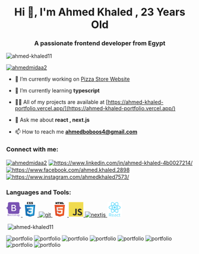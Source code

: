 <h1 align="center">Hi 👋, I'm Ahmed Khaled , 23 Years Old</h1>
<h3 align="center">A passionate frontend developer from Egypt</h3>

<p align="left"> <img src="https://komarev.com/ghpvc/?username=ahmed-khaled11&label=Profile%20views&color=0e75b6&style=flat" alt="ahmed-khaled11" /> </p>

<p align="left"> <a href="https://twitter.com/ahmedmidaa2" target="blank"><img src="https://img.shields.io/twitter/follow/ahmedmidaa2?logo=twitter&style=for-the-badge" alt="ahmedmidaa2" /></a> </p>

- 🔭 I’m currently working on [Pizza Store Website](https://pizza-clone.vercel.app/)

- 🌱 I’m currently learning **typescript**

- 👨‍💻 All of my projects are available at [https://ahmed-khaled-portfolio.vercel.app/](https://ahmed-khaled-portfolio.vercel.app/)

- 💬 Ask me about **react , next.js**

- 📫 How to reach me **ahmedboboos4@gmail.com**

<h3 align="left">Connect with me:</h3>
<p align="left">
<a href="https://twitter.com/ahmedmidaa2" target="blank"><img align="center" src="https://raw.githubusercontent.com/rahuldkjain/github-profile-readme-generator/master/src/images/icons/Social/twitter.svg" alt="ahmedmidaa2" height="30" width="40" /></a>
<a href="https://linkedin.com/in/https://www.linkedin.com/in/ahmed-khaled-4b0027214/" target="blank"><img align="center" src="https://raw.githubusercontent.com/rahuldkjain/github-profile-readme-generator/master/src/images/icons/Social/linked-in-alt.svg" alt="https://www.linkedin.com/in/ahmed-khaled-4b0027214/" height="30" width="40" /></a>
<a href="https://fb.com/https://www.facebook.com/ahmed.khaled.2898" target="blank"><img align="center" src="https://raw.githubusercontent.com/rahuldkjain/github-profile-readme-generator/master/src/images/icons/Social/facebook.svg" alt="https://www.facebook.com/ahmed.khaled.2898" height="30" width="40" /></a>
<a href="https://instagram.com/https://www.instagram.com/ahmedkhaled7573/" target="blank"><img align="center" src="https://raw.githubusercontent.com/rahuldkjain/github-profile-readme-generator/master/src/images/icons/Social/instagram.svg" alt="https://www.instagram.com/ahmedkhaled7573/" height="30" width="40" /></a>
</p>

<h3 align="left">Languages and Tools:</h3>
<p align="left"> <a href="https://getbootstrap.com" target="_blank" rel="noreferrer"> <img src="https://raw.githubusercontent.com/devicons/devicon/master/icons/bootstrap/bootstrap-plain-wordmark.svg" alt="bootstrap" width="40" height="40"/> </a> <a href="https://www.w3schools.com/css/" target="_blank" rel="noreferrer"> <img src="https://raw.githubusercontent.com/devicons/devicon/master/icons/css3/css3-original-wordmark.svg" alt="css3" width="40" height="40"/> </a> <a href="https://git-scm.com/" target="_blank" rel="noreferrer"> <img src="https://www.vectorlogo.zone/logos/git-scm/git-scm-icon.svg" alt="git" width="40" height="40"/> </a> <a href="https://www.w3.org/html/" target="_blank" rel="noreferrer"> <img src="https://raw.githubusercontent.com/devicons/devicon/master/icons/html5/html5-original-wordmark.svg" alt="html5" width="40" height="40"/> </a> <a href="https://developer.mozilla.org/en-US/docs/Web/JavaScript" target="_blank" rel="noreferrer"> <img src="https://raw.githubusercontent.com/devicons/devicon/master/icons/javascript/javascript-original.svg" alt="javascript" width="40" height="40"/> </a> <a href="https://nextjs.org/" target="_blank" rel="noreferrer"> <img src="https://cdn.worldvectorlogo.com/logos/nextjs-2.svg" alt="nextjs" width="40" height="40"/> </a> <a href="https://reactjs.org/" target="_blank" rel="noreferrer"> <img src="https://raw.githubusercontent.com/devicons/devicon/master/icons/react/react-original-wordmark.svg" alt="react" width="40" height="40"/> </a> </p>

<p>&nbsp;<img align="center" src="https://github-readme-stats.vercel.app/api?username=ahmed-khaled11&show_icons=true&locale=en" alt="ahmed-khaled11" /></p>
<img src='https://lh3.googleusercontent.com/DhHBseUIwQtkykWsUUUQkMRBjjnwwobpTsZ9LUCp_wrE-UICWTFHnzc5kTF1sk6Lpgdex1WYeGWDzCV_xfDU8YsIoBBtJFhMSDYUf8YRvaIuCo21IjrpEnhBh2i1EFRhC3GwcYpHKWPyZvfWPLEOYj3yt1I8qI6q3sz9CjbyGLg49eGtm_VCTuKfVtV-4TVQc8Vk3izh_p4LX5lH1ODSJ7Jn8Y6Biv1KXObC4GsqH5CvoPGofPDliFmh--LrySBTwvVejp-UGy5nfO4cCn9ab5df1i1zg1XpnTujdbKe8hQtRAH_Pw3nToevoaenasWIwE-RtKuk2Cvo-Lq3mQr-u2juoZwOZj5UkM0HoXDKrpveXJQDevooVUL0m74YAcHLjvbXCNackyyegblrOK_TakkYswN23PS1fMW97PNKQnRh9sTmuz6cH5VH1bhXHdGVqX5fSYdQhahLgqVYWzNJ_GSWWrgRceQp69G23fQuC6ItZv1RrlqM8vahAzBzDgIclC9wUNUjlZUHk4CnV0b-hkYY2pLTxCq00HylkVAa_HqffNt39huRkAeJw8DzhDr9W_I1ujOdbW2slQ_raIz1MEeQvAKCGVXRwrDYYwnz3DsD2pUswh-d_9pzLH9jJUxDib5gatg9ijyfQ6sFUDGiw_t5NzE_C_Nc_r7fUo1AezpgP3ZxwE21MTv-wWpSe2_RG16Ch6vtilq31m7sW7EzmDmJoX6TenED8G-rXJ01WbRP1DrUeGzntqMp2PUVDQ=w1012-h785-no?authuser=0' alt='portfolio'/>
<img src='https://lh3.googleusercontent.com/ThwCRS9VImBBSfrHQX1DtAf5d3blrq4xpxAAJhILVKEYtmnnhgGn5wSpKGTYXVEVW5o7zH3NopF1LlPmow5hki4wLPx98w8OtMaShNzIrnEOBY_0cXxAgt7xJ8XfpBUPMPI4DjxHkgRCH1ajjkx8BRf06fSBRE51poMPV7uEHlgB9e5UTn3xLu2r4R_E2GHWJ7XkTVEeDWLv3jOiyy4pGb8quASVvZyKPvY3Af96i8haCenuaC9D-oO4KABDDOvnL40Rtb1GHAZhURdi11Avbd-pcUx-H0EuzNvO3c8aWyQ3sgy5Gn9qpeuCKLh-s7-m9Kw9xra1tCFGTaCjwQNmOGVZr0dGARWZyRM1z31a5qHqpDdrWgEJX2iCd7RmUzFuXoN8QIo9KX1aIgTR4v5xuwnOJctWELF8e85S2tfXRTDEG89uWRdZUa-XqD16RYby-3rwxFiQ4_0nsD8MbS2fj9Uh6g2cP4ytfnC5R5qN1ufX-cXSkFh66ZZG3WWVfazsuaSxRdBSkZRzSNeYSliP6I_x5EexEne02ucubeUicwGgfFYw_XascQvu4wFiSWjyDQnbmD07TjImiR1tKueq6OgVg6pFJ86i0Fe69F9TbPBZz3_GhZvjJLxz7LLTtYqt3P_v0Zm2rXs0uHLXd7flpzM8p0PellfzqFz-UpdA478PFUgkDLKPCDP25Rda5P4d7iE_d5WuXCMZy2HSYoRKIr7-iLw41IoNEACeDMIVUvK6tYGuCRY33Nev_d8oKA=w1084-h777-no?authuser=0' alt='portfolio'/>
<img src='https://lh3.googleusercontent.com/CL4E-phnOpcX2eme44UoOL_fEU3awHrSrj5Mf46OAv2vmTcgWl38i6Dq3ml9d60QRTF2GM4iYqO-VCoCX0NFvv4h7EKFiRcYoJzRSPKOeOJRMntaB9vYPvw_UqG1akxRkVegThpnmyI8KB4oiR4A8J1RLtrmjl0vv4Tg4cOMwhSkoZZgNq-TBmmdzy0pgjIxc9bsEFGiNKBD88_LlYBTUz57F1SbreuAQNY8qJe9xCv4U-de7AegB5D12DQgiuOAOfy7RP8j-Hte0z3er62juvPsTf4ezL93yfkIHfSLUip8RFd7_J1hk2n6XaFBiJzjI2dL6g0NPJFN-GXiPp2PFiDGs-Qm509Uqh20as13dk7c7S8JGEOA074Sw478vEG9m4qRp080WxjXvXVZmnWr3uv3ifpEbg_8hnPjD2rq_TdHMd2WUmXG0k4oAGy-VrBSliPKoJx_LWk6zCegD7Cxcfmat6zMkBLfF8cLkVMlzJ21AdPTrDwDCdBpIOhpXAOXgoxHMiSHCvyDOOv_VRAvG-1Xf9sDLGDDksNLhFnO33HXBmwmgmxNsQmHfbH1JVxYJtawUhgLU14EKuLe45vTjNjxRTXivhIdrfaiMdcttN2DwQFP9VUHDXnPKVAzvxrMy8nEq2DSQ0-cwNu7sV6QAqyv_kLvXTrKgPsxQWo2Gl2Q1aitciomgMqymScE1CKXSa_62jPayWlKfQySBPAN59SRKMqs0a-ebYQV0ksISI6S4SIsYSv3syz_qBr2mA=w809-h785-no?authuser=0' alt='portfolio'/>
<img src='https://lh3.googleusercontent.com/c6bXtoyih84WrLjbFpAVjGix4j4gdRO4ezxhytb0Wx4G2NpdEuwN8oZTXQcdlvAic3QWA7xrFZ2ScUb2fElan8BcjNM7oZNj97c1Ug23Uv0GH_Rkl0aFjcWYb8IOsrFxTYb4vZf35Ic_dDV7X0eHT1Aj2ofCsVtRqUS4YtfkgskLFtiEN9InfdMCl2c7QjwW3Gx52VGrasG9gci3GxpY7-AgRbHUVJ4095hhgr4mZjKxOIz7A3hmar6n9_QNL54W4OvFCG8IP-G2kV8ZTyPuG-N2Dd2GxggRwxSOfrgOVL6Y39JehAbDcfpBgmd_Tfmu2uN6M9xhIrAc44GG2o78-xZQ7ljDMsxpqMg1Lx7aPnX70ZqtCyaQra_gkVNUHIec--8yZRy7P35cAPS6effI63Yi0sKoC-Ih1Mm2NZwBP_KD4LNwBmuwv1iOpdJtBDbhHVX8oX2WlZIlnLggzOGDXAXIly2VXm1QP7dSEmn8eI6CC-RiGPdDwTHv5P-UYqCd9YqGP3AeuL1HQxLse69VrkGnXlU44C8QxKNp8zFRB7BEx1W1gGVY-nAHGwnQVKgF1vir7FtuZuR6DsIvznGCKmHfVf6AoQhITU_ihfdvN4U4Ty5Grdak4_sC_Y9l_-ZBT9VbZxQsxha3re0Ocz6ybUj36e8hLMxk29-rzF3K-tQCw-Dn9XrNMnG6kdvedQb7aqGbdw-5kw0tkhyG2xHUxB68RsKjXl20fYf_U6C0kqJZjvbkvfZ8NuEKNEGGYQ=w809-h785-no?authuser=0' alt='portfolio'/>
<img src='https://lh3.googleusercontent.com/noX8zwcjxE5ktVKkAZToSsSYPcDXKMZgnEn-MOx1xtiFIf3UAdshbCCPGCMYmKs8hAg5uLf_vTL6E8s5wAKFruyq5K3yoo6m278f6kRWzn-UZJdFfGV31D0YTrhDo_89l5dSDGNeEypzlfPpGBe3OJ51GqLMUJdOpOpA3iCgiNSIAjh-f7bOooU51SESe6I_Xiv1KfNJnOqBj_pXJ5AtMYaq2qL2t5xEEI5KUjVtFi43jMfpjpPNUNFa-A8PboKpWfkI56Vn9W4xx7HFIF4l_JG9okhe7u49sDIvSXuArJ995bZ8Rf1RnXbbnPTc_PSHgEIJ-XB0qXQ4phckYqoPeZ0c5Qo-OZ1AxAA-iI88JGD2pUqh8J_DVr5WYZ3L2T1Q1pXwOeGzoWXu5_0R4i81U467AXv66II0qW17fTVNXyAJDaL9k1CrpeUy1yaj8z7KH3XZ56ZVfLM8iIAXS3F3TwgPyI9bVfGUiGl70RX8j6GOyLBn-tGh7K4kMvqNW__6RTJO6Rh_CDxBnGVXZbcLfH9QiLOI6UDkdrsdw8rrt3MEa1BwSofV1almu1ch0imVOCze4fKrO01S9PTXCl0VAVMqV4dWDEr50v9x2FOUlfJ20QwbH2lssJmDGE4ziIg0KQqLPhlcwXrBskpp006dYwDu_u3tZ-ZmMMKNXmFLW9ijucMNrVDztMwi-CsrI9Wy17dZoashyJ0j0p93isFQ651kLa6xhv5bYvDnYSUUwil8uNbOeyu7gcm5t1rUlg=w863-h785-no?authuser=0' alt='portfolio'/>
<img src='https://lh3.googleusercontent.com/yIlQ78uTfJUbLEW1dRU3EZ-u0TDNgf4n2zEJXvuqsKCRizbOWak4vTJMuO_uewPhpehjLC_NcEQ5qRhaSqTqGEbNowxR_-B_dyj9yXZ_owkpH3_IIkFapGjb8zoVCBk-EwnapAe8m9H8WccW-Bs5ILZw4V98mqWtrpGLMYBSjlc6E7Fe8pY9B1A3Q5Exx9e0iKD6om7cHXoSyWMQNSP043-U8KuQ8FVvrzZCu3NfFf6oguPu3aYl59qX8PbBcX6AyYeEkNlDpclhsYyErqSBUKsn6bzbnMY3IaVG3VMQK3JJ6qy3Nhw4HBnUcqJn66TEzOZBG08vaB5SrKJFZ8p-b19yVav1R5z4z3fGRhs76rHU7w-0UUuH1yGMXqRJAxXyqtkZMdgeLcct2r27YoRdMor3X4GOtnGNKuEAbLYNkXstqu6lRt2hEEbtIRoxaXNl5chBwvaHiu2kMQr1o_eJFWqIWRINT3pcAU7qecSLHtEyHzrHUL0rlKVKe4X6a3yob6rKBwfalh-hFCEBA34uy78TGYuZtQUMA-vAxQ6PObRzISlKg5zMxs1ZFNFvl5MeXj4RV_oj0GuY3M_Ts_ryDkMj_ZfWbVqhXUNMMOEWsydaMREiQ_YRMqBaSsQmzi6WvIWC4C80HVsRziFGJW-ooFMEddVUdeHP7XhX0UMmWnopz1JPojbuJUizxrxT4KyYffX-O7_7kkNxw_BvEb-uERojeD9dS65JfGKHPsUKD9s1Pm5N8zp3B7q5DesMxg=w863-h785-no?authuser=0' alt='portfolio'/>
<img src='https://lh3.googleusercontent.com/781uZL8hUJrla5luoaMCAaGVgAUbdr4KtLdTq2_p2Efc87SoTDPVy32oSV8Z98tW9XCp88BVORtqOu8u67vElM3cWTFH0_mtTv6vaboHOF2ryYJ3lzTO3Tz1VYxB7F4FrJGGXAlzM66TaO6e5hDObXFsMjxcEmG51JFIWZrWv1s9thsmXTEhsXAWAp0JHCZxc981QV1bpA-BwDSBUzgYVITrsonN4mHlu3sjUMJ67wxUgH93E7Rp8nRM-Ff6o39EMz9nB0L4A3X98Ih3befeJJOwdjkdFP0GOI-HHflMrBCBycTCfykHkvu8_K1Vgz2WFS7hnaCxT7GxqNQ778CD4RFTK-anu7vORHH0kwpa7Jvv0g7uTPE2CV8o3D-qWPpsl7hbX504mFr-qjmQVMFeAkX-CiA8nt96wAHMZyIvf_fdI1Z7Zjt7TW6kJavz6zJwC6_8OfnYYK7ISMnCIv6JwdiVvd-5tuyFTYsmarN7D2RysEmIJsrnzeBFtG4z6HuprTlU3sEe2NuFEyeSB1gwHBKUDkuFvj7wlaT5RdQ3Yk1IalzC_E2DTc5Sj4BfFMn6Ad6lzNhFml47j0kS71reWgKjPrnf9yKVWy0Pn_keiaiyFvvcRyLQkMaLPw0IHWLzuNeeUAslk5tkbW9D8mJuOj0xM8sjrmZOiWW_ppLmrz7RfBMW-hc_KKkPlodUzYIVKI2LEg7uGALLuzQttaHewKPwrCiOVTqpqly_F4pC7T4LFjkZHdMVDqmLbR18-Q=w574-h785-no?authuser=0' alt='portfolio'/>
<img src='https://lh3.googleusercontent.com/VWp_TVMKAsIOmA26Xoyax94LfSIDHo1ljruSTqYhjJmzqCxnNtzdEVXWFozYvJx5jdovxHT1Rjhd6nT4xIe4tcVLhWA09WJN_Qg8xTZ0_Qd_XJiTS-7DtLWCasK5sU0TN7r-2mSxbPowEQ8uei_C_DzXfJjYRtcQN4hMTYagx0TdfVmpZCL1CDyVOe6HYO2-OM7sUZU-QydIvOXiwDrqE9K2-Z5raDdSTftCQ3oryv0X5xSbTLWMlmlhA4466RKwbPxbjVjfC8R1msb_xUxynChgUlQZh-oiqRB6VkicuiK3Vqs7-gHWo_vSZyHhS38GlYZU5lwXK0xuXN9BqvDziDWyIai_GRVE6C1sUVHMcizYi2bCUtBMQ3vBQhYYeOl8gmovqJU9fxouqDjqEIUcVMUJdy9ZFxMJ6YL1wIROcHd21LuETbbo51ilS3PFRrv1GCIA0J35fkXgeMY9zANuX0E-nsaSixMzYdqvqHSWOppJQ9IEeLrU879X_YhCtGSYis1RZzWf5n1fXOy6atzM9o3cnQpPpvK1aCS_NXmG0KmMUvzzwN42XyU3-SpACzOrSk5udCNTlYZTyGKTEsnMn_3ftdaz2f1vxObWtlvYD5fHMRk07aYb3E_pViScSRtDU0RM_i1w7320jDSLh7uiKRyjoNpVsgMwHZZApZqYTEz2276vegfTat1Cyz7vzRLt6YlxSFZXYar1XXHAW7RA86sP9zsrhx0CHD6GtwoYeNEtex-5w1XPc5_aaqYokg=w574-h785-no?authuser=0' alt='portfolio'/>
